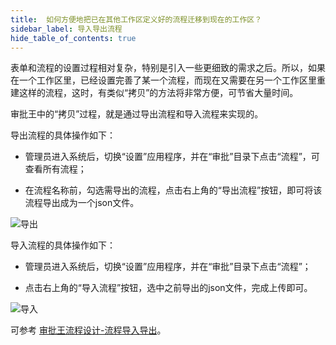 ```yaml
---
title:  如何方便地把已在其他工作区定义好的流程迁移到现在的工作区？
sidebar_label: 导入导出流程
hide_table_of_contents: true
--- 
```


表单和流程的设置过程相对复杂，特别是引入一些更细致的需求之后。所以，如果在一个工作区里，已经设置完善了某一个流程，而现在又需要在另一个工作区里重建这样的流程，这时，有类似“拷贝”的方法将非常方便，可节省大量时间。

审批王中的“拷贝”过程，就是通过导出流程和导入流程来实现的。

导出流程的具体操作如下：
 
- 管理员进入系统后，切换“设置”应用程序，并在“审批”目录下点击“流程”，可查看所有流程；
 
- 在流程名称前，勾选需导出的流程，点击右上角的“导出流程”按钮，即可将该流程导出成为一个json文件。
 
![导出](/assets/workflow/export.png)

导入流程的具体操作如下：

 - 管理员进入系统后，切换“设置”应用程序，并在“审批”目录下点击“流程”；

 - 点击右上角的“导入流程”按钮，选中之前导出的json文件，完成上传即可。

![导入](/assets/workflow/import.png)

可参考 [审批王流程设计-流程导入导出](/workflow/help/admin_flow#%E6%B5%81%E7%A8%8B%E5%AF%BC%E5%85%A5%E5%AF%BC%E5%87%BA)。
